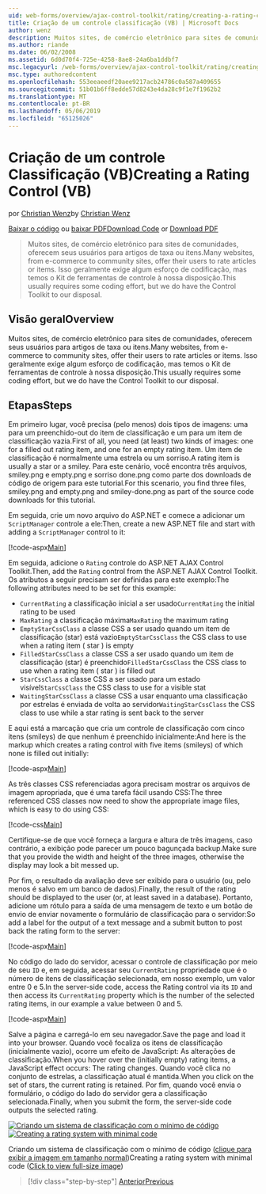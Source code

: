 ```yaml
---
uid: web-forms/overview/ajax-control-toolkit/rating/creating-a-rating-control-vb
title: Criação de um controle classificação (VB) | Microsoft Docs
author: wenz
description: Muitos sites, de comércio eletrônico para sites de comunidades, oferecem seus usuários para artigos de taxa ou itens. Isso geralmente exige algum esforço de codificação, mas temos o...
ms.author: riande
ms.date: 06/02/2008
ms.assetid: 6d0d70f4-725e-4258-8ae8-24a6ba1ddbf7
msc.legacyurl: /web-forms/overview/ajax-control-toolkit/rating/creating-a-rating-control-vb
msc.type: authoredcontent
ms.openlocfilehash: 553eeaeedf20aee9217acb24786c0a587a409655
ms.sourcegitcommit: 51b01b6ff8edde57d8243e4da28c9f1e7f1962b2
ms.translationtype: MT
ms.contentlocale: pt-BR
ms.lasthandoff: 05/06/2019
ms.locfileid: "65125026"
---
```

# <a name="creating-a-rating-control-vb"></a><span data-ttu-id="022fe-104">Criação de um controle Classificação (VB)</span><span class="sxs-lookup"><span data-stu-id="022fe-104">Creating a Rating Control (VB)</span></span>

<span data-ttu-id="022fe-105">por [Christian Wenz](https://github.com/wenz)</span><span class="sxs-lookup"><span data-stu-id="022fe-105">by [Christian Wenz](https://github.com/wenz)</span></span>

<span data-ttu-id="022fe-106">[Baixar o código](http://download.microsoft.com/download/9/3/f/93f8daea-bebd-4821-833b-95205389c7d0/rating0.vb.zip) ou [baixar PDF](http://download.microsoft.com/download/2/d/c/2dc10e34-6983-41d4-9c08-f78f5387d32b/rating0VB.pdf)</span><span class="sxs-lookup"><span data-stu-id="022fe-106">[Download Code](http://download.microsoft.com/download/9/3/f/93f8daea-bebd-4821-833b-95205389c7d0/rating0.vb.zip) or [Download PDF](http://download.microsoft.com/download/2/d/c/2dc10e34-6983-41d4-9c08-f78f5387d32b/rating0VB.pdf)</span></span>

> <span data-ttu-id="022fe-107">Muitos sites, de comércio eletrônico para sites de comunidades, oferecem seus usuários para artigos de taxa ou itens.</span><span class="sxs-lookup"><span data-stu-id="022fe-107">Many websites, from e-commerce to community sites, offer their users to rate articles or items.</span></span> <span data-ttu-id="022fe-108">Isso geralmente exige algum esforço de codificação, mas temos o Kit de ferramentas de controle à nossa disposição.</span><span class="sxs-lookup"><span data-stu-id="022fe-108">This usually requires some coding effort, but we do have the Control Toolkit to our disposal.</span></span>

## <a name="overview"></a><span data-ttu-id="022fe-109">Visão geral</span><span class="sxs-lookup"><span data-stu-id="022fe-109">Overview</span></span>

<span data-ttu-id="022fe-110">Muitos sites, de comércio eletrônico para sites de comunidades, oferecem seus usuários para artigos de taxa ou itens.</span><span class="sxs-lookup"><span data-stu-id="022fe-110">Many websites, from e-commerce to community sites, offer their users to rate articles or items.</span></span> <span data-ttu-id="022fe-111">Isso geralmente exige algum esforço de codificação, mas temos o Kit de ferramentas de controle à nossa disposição.</span><span class="sxs-lookup"><span data-stu-id="022fe-111">This usually requires some coding effort, but we do have the Control Toolkit to our disposal.</span></span>

## <a name="steps"></a><span data-ttu-id="022fe-112">Etapas</span><span class="sxs-lookup"><span data-stu-id="022fe-112">Steps</span></span>

<span data-ttu-id="022fe-113">Em primeiro lugar, você precisa (pelo menos) dois tipos de imagens: uma para um preenchido-out do item de classificação e um para um item de classificação vazia.</span><span class="sxs-lookup"><span data-stu-id="022fe-113">First of all, you need (at least) two kinds of images: one for a filled out rating item, and one for an empty rating item.</span></span> <span data-ttu-id="022fe-114">Um item de classificação é normalmente uma estrela ou um sorriso.</span><span class="sxs-lookup"><span data-stu-id="022fe-114">A rating item is usually a star or a smiley.</span></span> <span data-ttu-id="022fe-115">Para este cenário, você encontra três arquivos, smiley.png e empty.png e sorriso done.png como parte dos downloads de código de origem para este tutorial.</span><span class="sxs-lookup"><span data-stu-id="022fe-115">For this scenario, you find three files, smiley.png and empty.png and smiley-done.png as part of the source code downloads for this tutorial.</span></span>

<span data-ttu-id="022fe-116">Em seguida, crie um novo arquivo do ASP.NET e comece a adicionar um `ScriptManager` controle a ele:</span><span class="sxs-lookup"><span data-stu-id="022fe-116">Then, create a new ASP.NET file and start with adding a `ScriptManager` control to it:</span></span>

[!code-aspx[Main](creating-a-rating-control-vb/samples/sample1.aspx)]

<span data-ttu-id="022fe-117">Em seguida, adicione o `Rating` controle do ASP.NET AJAX Control Toolkit.</span><span class="sxs-lookup"><span data-stu-id="022fe-117">Then, add the `Rating` control from the ASP.NET AJAX Control Toolkit.</span></span> <span data-ttu-id="022fe-118">Os atributos a seguir precisam ser definidas para este exemplo:</span><span class="sxs-lookup"><span data-stu-id="022fe-118">The following attributes need to be set for this example:</span></span>

- <span data-ttu-id="022fe-119">`CurrentRating` a classificação inicial a ser usado</span><span class="sxs-lookup"><span data-stu-id="022fe-119">`CurrentRating` the initial rating to be used</span></span>
- <span data-ttu-id="022fe-120">`MaxRating` a classificação máxima</span><span class="sxs-lookup"><span data-stu-id="022fe-120">`MaxRating` the maximum rating</span></span>
- <span data-ttu-id="022fe-121">`EmptyStarCssClass` a classe CSS a ser usado quando um item de classificação (star) está vazio</span><span class="sxs-lookup"><span data-stu-id="022fe-121">`EmptyStarCssClass` the CSS class to use when a rating item ( star ) is empty</span></span>
- <span data-ttu-id="022fe-122">`FilledStarCssClass` a classe CSS a ser usado quando um item de classificação (star) é preenchido</span><span class="sxs-lookup"><span data-stu-id="022fe-122">`FilledStarCssClass` the CSS class to use when a rating item ( star ) is filled out</span></span>
- <span data-ttu-id="022fe-123">`StarCssClass` a classe CSS a ser usado para um estado visível</span><span class="sxs-lookup"><span data-stu-id="022fe-123">`StarCssClass` the CSS class to use for a visible stat</span></span>
- <span data-ttu-id="022fe-124">`WaitingStarCssClass` a classe CSS a usar enquanto uma classificação por estrelas é enviada de volta ao servidor</span><span class="sxs-lookup"><span data-stu-id="022fe-124">`WaitingStarCssClass` the CSS class to use while a star rating is sent back to the server</span></span>

<span data-ttu-id="022fe-125">E aqui está a marcação que cria um controle de classificação com cinco itens (smileys) de que nenhum é preenchido inicialmente:</span><span class="sxs-lookup"><span data-stu-id="022fe-125">And here is the markup which creates a rating control with five items (smileys) of which none is filled out initially:</span></span>

[!code-aspx[Main](creating-a-rating-control-vb/samples/sample2.aspx)]

<span data-ttu-id="022fe-126">As três classes CSS referenciadas agora precisam mostrar os arquivos de imagem apropriada, que é uma tarefa fácil usando CSS:</span><span class="sxs-lookup"><span data-stu-id="022fe-126">The three referenced CSS classes now need to show the appropriate image files, which is easy to do using CSS:</span></span>

[!code-css[Main](creating-a-rating-control-vb/samples/sample3.css)]

<span data-ttu-id="022fe-127">Certifique-se de que você forneça a largura e altura de três imagens, caso contrário, a exibição pode parecer um pouco bagunçada backup.</span><span class="sxs-lookup"><span data-stu-id="022fe-127">Make sure that you provide the width and height of the three images, otherwise the display may look a bit messed up.</span></span>

<span data-ttu-id="022fe-128">Por fim, o resultado da avaliação deve ser exibido para o usuário (ou, pelo menos é salvo em um banco de dados).</span><span class="sxs-lookup"><span data-stu-id="022fe-128">Finally, the result of the rating should be displayed to the user (or, at least saved in a database).</span></span> <span data-ttu-id="022fe-129">Portanto, adicione um rótulo para a saída de uma mensagem de texto e um botão de envio de enviar novamente o formulário de classificação para o servidor:</span><span class="sxs-lookup"><span data-stu-id="022fe-129">So add a label for the output of a text message and a submit button to post back the rating form to the server:</span></span>

[!code-aspx[Main](creating-a-rating-control-vb/samples/sample4.aspx)]

<span data-ttu-id="022fe-130">No código do lado do servidor, acessar o controle de classificação por meio de seu `ID` e, em seguida, acessar seu `CurrentRating` propriedade que é o número de itens de classificação selecionada, em nosso exemplo, um valor entre 0 e 5.</span><span class="sxs-lookup"><span data-stu-id="022fe-130">In the server-side code, access the Rating control via its `ID` and then access its `CurrentRating` property which is the number of the selected rating items, in our example a value between 0 and 5.</span></span>

[!code-aspx[Main](creating-a-rating-control-vb/samples/sample5.aspx)]

<span data-ttu-id="022fe-131">Salve a página e carregá-lo em seu navegador.</span><span class="sxs-lookup"><span data-stu-id="022fe-131">Save the page and load it into your browser.</span></span> <span data-ttu-id="022fe-132">Quando você focaliza os itens de classificação (inicialmente vazio), ocorre um efeito de JavaScript: As alterações de classificação.</span><span class="sxs-lookup"><span data-stu-id="022fe-132">When you hover over the (initially empty) rating items, a JavaScript effect occurs: The rating changes.</span></span> <span data-ttu-id="022fe-133">Quando você clica no conjunto de estrelas, a classificação atual é mantida.</span><span class="sxs-lookup"><span data-stu-id="022fe-133">When you click on the set of stars, the current rating is retained.</span></span> <span data-ttu-id="022fe-134">Por fim, quando você envia o formulário, o código do lado do servidor gera a classificação selecionada.</span><span class="sxs-lookup"><span data-stu-id="022fe-134">Finally, when you submit the form, the server-side code outputs the selected rating.</span></span>

<span data-ttu-id="022fe-135">[![Criando um sistema de classificação com o mínimo de código](creating-a-rating-control-vb/_static/image2.png)](creating-a-rating-control-vb/_static/image1.png)</span><span class="sxs-lookup"><span data-stu-id="022fe-135">[![Creating a rating system with minimal code](creating-a-rating-control-vb/_static/image2.png)](creating-a-rating-control-vb/_static/image1.png)</span></span>

<span data-ttu-id="022fe-136">Criando um sistema de classificação com o mínimo de código ([clique para exibir a imagem em tamanho normal](creating-a-rating-control-vb/_static/image3.png))</span><span class="sxs-lookup"><span data-stu-id="022fe-136">Creating a rating system with minimal code ([Click to view full-size image](creating-a-rating-control-vb/_static/image3.png))</span></span>

> [!div class="step-by-step"]
> [<span data-ttu-id="022fe-137">Anterior</span><span class="sxs-lookup"><span data-stu-id="022fe-137">Previous</span></span>](creating-a-rating-control-cs.md)

